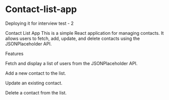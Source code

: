 # Contact-list-app
Deploying it for interview test - 2 

Contact List App
This is a simple React application for managing contacts. It allows users to fetch, add, update, and delete contacts using the JSONPlaceholder API.

Features

Fetch and display a list of users from the JSONPlaceholder API.

Add a new contact to the list.

Update an existing contact.

Delete a contact from the list.

